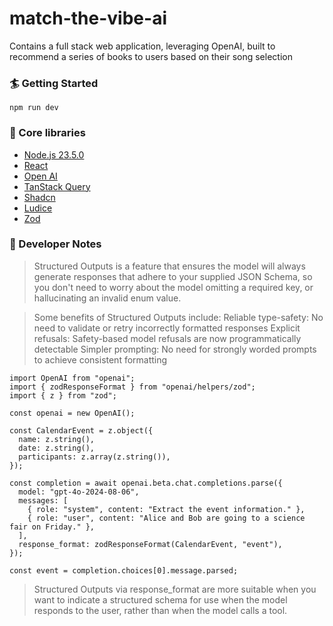 # match-the-vibe-ai

Contains a full stack web application, leveraging OpenAI, built to recommend a series of books to users based on their song selection

### 🏄 Getting Started

```
npm run dev
```

### 🔧 Core libraries

- [Node.js 23.5.0](https://nodejs.org/en)
- [React](https://reactjs.org/)
- [Open AI](https://platform.openai.com/)
- [TanStack Query](https://tanstack.com/query/latest)
- [Shadcn](https://ui.shadcn.com/)
- [Ludice](https://lucide.dev/)
- [Zod](https://zod.dev/)

### 📝 Developer Notes

> Structured Outputs is a feature that ensures the model will always generate responses that adhere to your supplied JSON Schema, so you don't need to worry about the model omitting a required key, or hallucinating an invalid enum value.

> Some benefits of Structured Outputs include:
> Reliable type-safety: No need to validate or retry incorrectly formatted responses
> Explicit refusals: Safety-based model refusals are now programmatically detectable
> Simpler prompting: No need for strongly worded prompts to achieve consistent formatting

```
import OpenAI from "openai";
import { zodResponseFormat } from "openai/helpers/zod";
import { z } from "zod";

const openai = new OpenAI();

const CalendarEvent = z.object({
  name: z.string(),
  date: z.string(),
  participants: z.array(z.string()),
});

const completion = await openai.beta.chat.completions.parse({
  model: "gpt-4o-2024-08-06",
  messages: [
    { role: "system", content: "Extract the event information." },
    { role: "user", content: "Alice and Bob are going to a science fair on Friday." },
  ],
  response_format: zodResponseFormat(CalendarEvent, "event"),
});

const event = completion.choices[0].message.parsed;
```

> Structured Outputs via response_format are more suitable when you want to indicate a structured schema for use when the model responds to the user, rather than when the model calls a tool.
